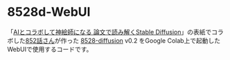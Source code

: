 # 8528d-WebUI
 「[AIとコラボして神絵師になる 論文で読み解くStable Diffusion](https://ivtv.page.link/ap)」の表紙でコラボした[852話さん](https://twitter.com/8co28)が作った [8528-diffusion](https://huggingface.co/852wa/8528-diffusion) v0.2 をGoogle Colab上で起動したWebUIで使用するコードです。
